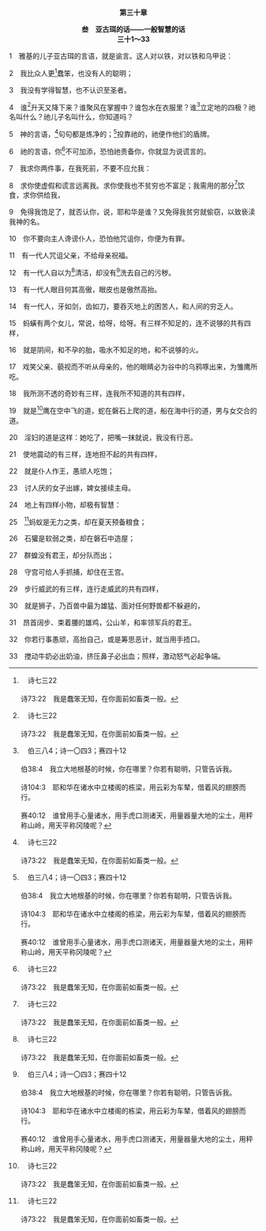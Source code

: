 <p style="text-align:center;font-weight:bold;">第三十章</p>

<p style="text-align:center;font-weight:bold;">叁　亚古珥的话——一般智慧的话<br>三十1～33</p>

1　雅基的儿子亚古珥的言语，就是谕言。这人对以铁，对以铁和乌甲说：

2　我比众人更[^a]蠢笨，也没有人的聪明；

[^a]:　诗七三22<br><br>诗73:22　我是蠢笨无知，在你面前如畜类一般。

3　我没有学得智慧，也不认识至圣者。

4　谁[^a]升天又降下来？谁聚风在掌握中？谁包水在衣服里？谁[^b]立定地的四极？祂名叫什么？祂儿子名叫什么，你知道吗？

[^a]:　约三13；罗十6～7<br><br>约3:13　除了从天降下仍旧在天的人子，没有人升过天。<br><br>罗10:6　但那本于信的义如此说，“你不要心里说，谁要升到天上？”就是要领下基督来，<br><br>罗10:7　或说，“谁要下到无底坑？”就是要领基督从死人中上来。

[^b]:　伯三八4；诗一〇四3；赛四十12<br><br>伯38:4　我立大地根基的时候，你在哪里？你若有聪明，只管告诉我。<br><br>诗104:3　耶和华在诸水中立楼阁的栋梁，用云彩为车辇，借着风的翅膀而行。<br><br>赛40:12　谁曾用手心量诸水，用手虎口测诸天，用量器量大地的尘土，用秤称山岭，用天平称冈陵呢？

5　神的言语，[^a]句句都是炼净的；[^b]投靠祂的，祂便作他们的盾牌。

[^a]:　撒下二二31；诗十二6；十八30<br><br>撒下22:31　至于神，祂的道路是完全的；耶和华的话是炼净的。凡投靠祂的，祂便作他们的盾牌。<br><br>诗12:6　耶和华的言语，是纯净的言语，如同地上炉中炼过的银子，精炼过七次。<br><br>诗18:30　至于神，祂的道路是完全的；耶和华的话是炼净的。凡投靠祂的，祂便作他们的盾牌。

[^b]:　诗二12<br><br>诗2:12　当以嘴亲子，恐怕祂发怒，你们便在路中灭亡，因为祂的怒气快要发作。凡投奔于祂的，都是有福的。

6　祂的言语，你[^a]不可加添，恐怕祂责备你，你就显为说谎言的。

[^a]:　申四2；启二二18<br><br>申4:2　我所吩咐你们的话，你们不可加添，也不可删减，好叫你们遵守我所吩咐的，就是耶和华你们神的命令。<br><br>启22:18　我向一切听见这书上预言之话的作见证：若有人在这话上加添什么，神必将写在这书上的灾害加在他身上；

7　我求你两件事，在我死前，不要不应允我：

8　求你使虚假和谎言远离我。求你使我也不贫穷也不富足；我需用的那分[^a]饮食，求你供给我，

[^a]:　路十一3；提前六8<br><br>路11:3　我们日用的食物，天天赐给我们；<br><br>提前6:8　只要有养生与遮身之物，就当以此为足。

9　免得我饱足了，就否认你，说，耶和华是谁？又免得我贫穷就偷窃，以致亵渎我神的名。

10　你不要向主人谗谤仆人，恐怕他咒诅你，你便为有罪。

11　有一代人咒诅父亲，不给母亲祝福。

12　有一代人自以为[^a]清洁，却没有[^b]洗去自己的污秽。

[^a]:　路十八11；参箴二一2<br><br>路18:11　法利赛人站着，自言自语地祷告说，神啊，我感谢你，我不像别人，勒索、不义、奸淫，也不像这个税吏。<br><br>箴21:2　人所行的，在自己眼中都看为正，唯耶和华衡量人心。

[^b]:　诗五一2；赛一16；参亚十三1；多三5<br><br>诗51:2　求你将我的罪孽洗涤净尽，并洁净我的罪。<br><br>赛1:16　你们要洗濯自己，洁净自己；从我眼前除掉你们的恶行；要止住作恶，<br><br>亚13:1　那日，必有一泉源为大卫家和耶路撒冷的居民开启，洗除罪与污秽。<br><br>多3:5　祂便救了我们，并不是本于我们所成就的义行，乃是照着祂的怜悯，借着重生的洗涤，和圣灵的更新。

13　有一代人眼目何其高傲，眼皮也是傲然高抬。

14　有一代人，牙如剑，齿如刀，要吞灭地上的困苦人，和人间的穷乏人。

15　蚂蟥有两个女儿，常说，给呀，给呀。有三样不知足的，连不说够的共有四样，

16　就是阴间，和不孕的胎，吸水不知足的地，和不说够的火。

17　戏笑父亲、藐视而不听从母亲的，他的眼睛必为谷中的乌鸦啄出来，为雏鹰所吃。

18　我所测不透的奇妙有三样，连我所不知道的共有四样，

19　就是[^a]鹰在空中飞的道，蛇在磐石上爬的道，船在海中行的道，男与女交合的道。

[^a]:　赛四十13<br><br>赛40:13　谁曾指示耶和华的灵，或作祂的策士指教祂呢？

20　淫妇的道是这样：她吃了，把嘴一抹就说，我没有行恶。

21　使地震动的有三样，连地担不起的共有四样，

22　就是仆人作王，愚顽人吃饱；

23　讨人厌的女子出嫁，婢女接续主母。

24　地上有四样小物，却极有智慧：

25　[^a]蚂蚁是无力之类，却在夏天预备粮食；

[^a]:　箴六6～8<br><br>箴6:6　懒惰人哪，你去察看蚂蚁的行径，就可得智慧。<br><br>箴6:7　蚂蚁没有元帅，没有官长，没有统管，<br><br>箴6:8　尚且在夏天预备食物，在收割时聚敛粮食。

26　石獾是软弱之类，却在磐石中造屋；

27　群蝗没有君王，却分队而出；

28　守宫可给人手抓捕，却住在王宫。

29　步行威武的有三样，连行走威武的共有四样，

30　就是狮子，乃百兽中最为雄猛、面对任何野兽都不躲避的，

31　昂首阔步、束着腰的雄鸡，公山羊，和率领军兵的君王。

32　你若行事愚顽，高抬自己，或是筹思恶计，就当用手捂口。

33　搅动牛奶必出奶油，挤压鼻子必出血；照样，激动怒气必起争端。
